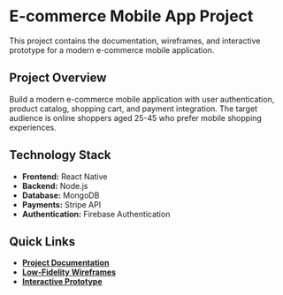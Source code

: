 # E-commerce Mobile App Project

This project contains the documentation, wireframes, and interactive prototype for a modern e-commerce mobile application.

## Project Overview

Build a modern e-commerce mobile application with user authentication, product catalog, shopping cart, and payment integration. The target audience is online shoppers aged 25-45 who prefer mobile shopping experiences.

## Technology Stack

- **Frontend:** React Native
- **Backend:** Node.js
- **Database:** MongoDB
- **Payments:** Stripe API
- **Authentication:** Firebase Authentication

## Quick Links

- [**Project Documentation**](./docs/overview.md)
- [**Low-Fidelity Wireframes**](./wireframes/index.html)
- [**Interactive Prototype**](./prototype/index.html)
